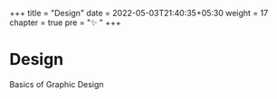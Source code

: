 +++
title = "Design"
date = 2022-05-03T21:40:35+05:30
weight = 17
chapter = true
pre = "✨ "
+++

# Design

Basics of Graphic Design